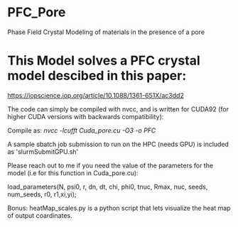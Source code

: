 # PFC_Pore
Phase Field Crystal Modeling of materials in the presence of a pore


# This Model solves a PFC crystal model descibed in this paper:
https://iopscience.iop.org/article/10.1088/1361-651X/ac3dd2


The code can simply be compiled with nvcc, and is written for CUDA92 (for higher CUDA versions with backwards compatibility):

Compile as:
_nvcc -lcufft Cuda_pore.cu -O3 -o PFC_

A sample sbatch job submission to run on the HPC (needs GPU) is included as 'slurmSubmitGPU.sh'

Please reach out to me if you need the value of the parameters for the model (i.e for this function in Cuda_pore.cu):

load_parameters(N, psi0, r, dn, dt, chi, phi0, tnuc, Rmax, nuc, seeds, num_seeds, r0, r1,xi,yi);



Bonus:
heatMap_scales.py is a python script that lets visualize the heat map of output coardinates.

